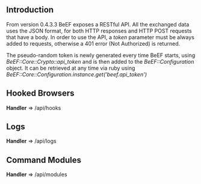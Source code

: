 ## Introduction
From version 0.4.3.3 BeEF exposes a RESTful API. All the exchanged data uses the JSON format, for both HTTP responses and HTTP POST requests that have a body. In order to use the API, a _token_ parameter must be always added to requests, otherwise a 401 error (Not Authorized) is returned.

The pseudo-random token is newly generated every time BeEF starts, using _BeEF::Core::Crypto::api_token_ 
and is then added to the _BeEF::Configuration_ object. It can be retrieved at any time via ruby using _BeEF::Core::Configuration.instance.get('beef.api_token')_
## Hooked Browsers
**Handler** => /api/hooks
## Logs
**Handler** => /api/logs
## Command Modules
**Handler** => /api/modules